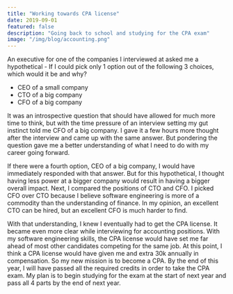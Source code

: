 ```yaml
---
title: "Working towards CPA license"
date: 2019-09-01
featured: false
description: "Going back to school and studying for the CPA exam"
image: "/img/blog/accounting.png"
---
```


An executive for one of the companies I interviewed at asked me a hypothetical - If I could pick only 1 option out of the following 3 choices, which would it be and why?

- CEO of a small company
- CTO of a big company
- CFO of a big company

It was an introspective question that should have allowed for much more time to think, but with the time pressure of an interview setting my gut instinct told me CFO of a big company. I gave it a few hours more thought after the interview and came up with the same answer. But pondering the question gave me a better understanding of what I need to do with my career going forward.

If there were a fourth option, CEO of a big company, I would have immediately responded with that answer. But for this hypothetical, I thought having less power at a bigger company would result in having a bigger overall impact. Next, I compared the positions of CTO and CFO. I picked CFO over CTO because I believe software engineering is more of a commodity than the understanding of finance. In my opinion, an excellent CTO can be hired, but an excellent CFO is much harder to find.

With that understanding, I knew I eventually had to get the CPA license. It became even more clear while interviewing for accounting positions. With my software engineering skills, the CPA license would have set me far ahead of most other candidates competing for the same job. At this point, I think a CPA license would have given me and extra 30k annually in compensation. So my new mission is to become a CPA. By the end of this year, I will have passed all the required credits in order to take the CPA exam. My plan is to begin studying for the exam at the start of next year and pass all 4 parts by the end of next year.
